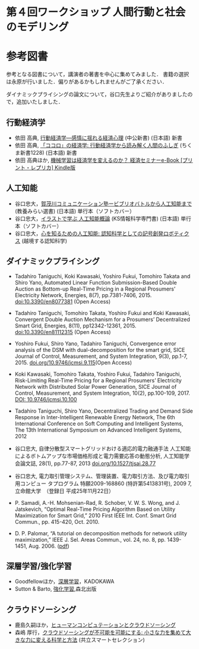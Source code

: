 # 第４回ワークショップ 人間行動と社会のモデリング
# 参考図書
参考となる図書について，講演者の著書を中心に集めてみました．
書籍の選択は永原が行いました．偏りがあるかもしれませんがご了承ください．

ダイナミックプライシングの論文について，谷口先生よりご紹介がありましたので，追加いたしました．

## 行動経済学
- 依田 高典, [行動経済学―感情に揺れる経済心理](https://www.amazon.co.jp/dp/4121020413/ref=cm_sw_em_r_mt_dp_gxZwFbYDYDDA4) (中公新書) (日本語) 新書
- 依田 高典, [「ココロ」の経済学: 行動経済学から読み解く人間のふしぎ](https://www.amazon.co.jp/dp/4480069313/ref=cm_sw_em_r_mt_dp_zyZwFb3JNFJY1) (ちくま新書1228) (日本語) 新書
- 依田 高典ほか, [機械学習は経済学を変えるのか？ 経済セミナーe-Book [プリント・レプリカ] Kindle版](https://www.amazon.co.jp/gp/product/B082VX1MGP/ref=dbs_a_def_rwt_hsch_vapi_tkin_p1_i0)

## 人工知能
- 谷口忠大，[賀茂川コミュニケーション塾ービブリオバトルから人工知能まで](https://www.amazon.co.jp/dp/4790717372/ref=cm_sw_em_r_mt_dp_PCZwFb9KZY77A) (教養みらい選書) (日本語) 単行本（ソフトカバー）
- 谷口忠大，[イラストで学ぶ 人工知能概論](https://www.amazon.co.jp/dp/4061538233/ref=cm_sw_em_r_mt_dp_6EZwFbNAST5ED) (KS情報科学専門書) (日本語) 単行本（ソフトカバー）
- 谷口忠大，[心を知るための人工知能: 認知科学としての記号創発ロボティクス](https://www.amazon.co.jp/dp/4320094654/ref=cm_sw_em_r_mt_dp_eGZwFb2NZK4X2) (越境する認知科学)

## ダイナミックプライシング
- Tadahiro Taniguchi, Koki Kawasaki, Yoshiro Fukui, Tomohiro Takata and Shiro Yano,  Automated Linear Function Submission-Based Double Auction as Bottom-up Real-Time Pricing in a Regional Prosumers’ Electricity Network,  Energies, 8(7), pp.7381-7406, 2015. [doi:10.3390/en8077381](https://www.mdpi.com/1996-1073/8/7/7381) (Open Access)

- Tadahiro Taniguchi, Tomohiro Takata, Yoshiro Fukui and Koki Kawasaki, Convergent Double Auction Mechanism for a Prosumers’ Decentralized Smart Grid, Energies, 8(11), pp12342-12361, 2015. [doi:10.3390/en81112315](https://www.mdpi.com/1996-1073/8/11/12315) (Open Access)

- Yoshiro Fukui, Shiro Yano, Tadahiro Taniguchi, Convergence error analysis of the DSM with dual-decomposition for the smart grid, SICE Journal of Control, Measurement, and System Integration, 9(3), pp.1-7, 2015. [doi.org/10.9746/jcmsi.9.115](https://doi.org/10.9746/jcmsi.9.115)(Open Access)

- Koki Kawasaki, Tomohiro Takata, Yoshiro Fukui, Tadahiro Taniguchi, Risk-Limiting Real-Time Pricing for a Regional Prosumers’ Electricity Network with Distributed Solar Power Generation, SICE Journal of Control, Measurement, and System Integration, 10(2), pp.100-109, 2017. [DOI: 10.9746/jcmsi.10.100](https://doi.org/10.9746/jcmsi.10.100)

- Tadahiro Taniguchi, Shiro Yano, Decentralized Trading and Demand Side Response in Inter-Intelligent Renewable Energy Network, The 6th International Conference on Soft Computing and Intelligent Systems, The 13th International Symposium on Advanced Intelligent Systems, 2012

- 谷口忠大, 自律分散型スマートグリッドおける適応的電力融通手法 人工知能によるボトムアップな市場価格形成と電力需要応答の動態分析, 人工知能学会論文誌, 28(1), pp.77-87, 2013 [doi.org/10.1527/tjsai.28.77](https://doi.org/10.1527/tjsai.28.77)

- 谷口忠大, 電力取引管理システム、管理装置、電力取引方法、及び電力取引用コンピュー タプログラム 特願2009-168860 (特許第5413831号), 2009 7, 立命館大学　（登録日 平成25年11月22日）

- P. Samadi, A.-H. Mohsenian-Rad, R. Schober, V. W. S. Wong, and J. Jatskevich, “Optimal Real-Time Pricing Algorithm Based on Utility Maximization for Smart Grid,” 2010 First IEEE Int. Conf. Smart Grid Commun., pp. 415-420, Oct. 2010.

- D. P. Palomar, “A tutorial on decomposition methods for network utility maximization,” IEEE J. Sel. Areas Commun., vol. 24, no. 8, pp. 1439-1451, Aug. 2006.
([pdf](http://www.princeton.edu/~chiangm/decomptutorial.pdf))

## 深層学習/強化学習
- Goodfellowほか，[深層学習](https://www.amazon.co.jp/dp/4048930621/ref=cm_sw_em_r_mt_dp_4SZwFbEM807F5)，KADOKAWA
- Sutton & Barto, [強化学習](https://www.amazon.co.jp/dp/4627826613/ref=cm_sw_em_r_mt_dp_oVZwFb37WYS9Q),森北出版

## クラウドソーシング
- 鹿島久嗣ほか，[ヒューマンコンピュテーションとクラウドソーシング](https://www.amazon.co.jp/dp/4061529137/ref=cm_sw_em_r_mt_dp_tKZwFbFKSC3WN)
- 森嶋 厚行，[クラウドソーシングが不可能を可能にする: 小さな力を集めて大きな力に変える科学と方法](https://www.amazon.co.jp/dp/4320009320/ref=cm_sw_em_r_mt_dp_EMZwFb63VXNVV) (共立スマートセレクション)
